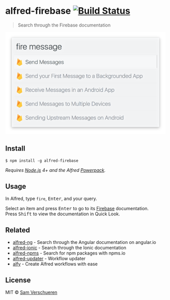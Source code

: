 # alfred-firebase [![Build Status](https://travis-ci.org/SamVerschueren/alfred-firebase.svg?branch=master)](https://travis-ci.org/SamVerschueren/alfred-firebase)

> Search through the Firebase documentation

<img src="screenshot.png" width="694">


## Install

```
$ npm install -g alfred-firebase
```

*Requires [Node.js](https://nodejs.org) 4+ and the Alfred [Powerpack](https://www.alfredapp.com/powerpack/).*


## Usage

In Alfred, type `fire`, <kbd>Enter</kbd>, and your query.

Select an item and press <kbd>Enter</kbd> to go to its [Firebase](https://firebase.google.com/docs/) documentation.<br>
Press <kbd>Shift</kbd> to view the documentation in Quick Look.


## Related

- [alfred-ng](https://github.com/SamVerschueren/alfred-ng) - Search through the Angular documentation on angular.io
- [alfred-ionic](https://github.com/SamVerschueren/alfred-ionic) - Search through the Ionic documentation
- [alfred-npms](https://github.com/sindresorhus/alfred-npms) - Search for npm packages with npms.io
- [alfred-updater](https://github.com/SamVerschueren/alfred-updater) - Workflow updater
- [alfy](https://github.com/sindresorhus/alfy) - Create Alfred workflows with ease


## License

MIT © [Sam Verschueren](https://github.com/SamVerschueren)
